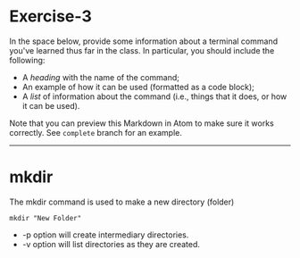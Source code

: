 # Exercise-3

In the space below, provide some information about a terminal command you've learned thus far in the class. In particular, you should include the following:

- A _heading_ with the name of the command;
- An example of how it can be used (formatted as a code block);
- A _list_ of information about the command (i.e., things that it does, or how it can be used).

Note that you can preview this Markdown in Atom to make sure it works correctly. See `complete` branch for an example.

---
# mkdir
The mkdir command is used to make a new directory (folder)
```
mkdir "New Folder"
```

- -p option will create intermediary directories.
- -v option will list directories as they are created.
